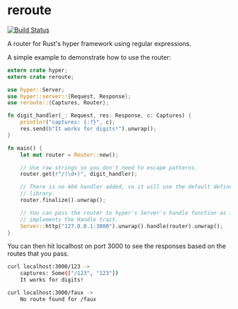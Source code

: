 # reroute
[![Build Status](https://travis-ci.org/gsquire/reroute.svg?branch=master)](https://travis-ci.org/gsquire/reroute)

A router for Rust's hyper framework using regular expressions.

A simple example to demonstrate how to use the router:

```rust
extern crate hyper;
extern crate reroute;

use hyper::Server;
use hyper::server::{Request, Response};
use reroute::{Captures, Router};

fn digit_handler(_: Request, res: Response, c: Captures) {
    println!("captures: {:?}", c);
    res.send(b"It works for digits!").unwrap();
}

fn main() {
    let mut router = Router::new();

    // Use raw strings so you don't need to escape patterns.
    router.get(r"/(\d+)", digit_handler);

    // There is no 404 handler added, so it will use the default defined in the
    // library.
    router.finalize().unwrap();

    // You can pass the router to hyper's Server's handle function as it
    // implements the Handle trait.
    Server::http("127.0.0.1:3000").unwrap().handle(router).unwrap();
}
```

You can then hit localhost on port 3000 to see the responses based on the routes
that you pass.

```sh
curl localhost:3000/123 ->
    captures: Some(["/123", "123"])
    It works for digits!

curl localhost:3000/faux ->
    No route found for /faux
```
